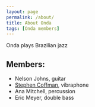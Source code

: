 ```yaml
---
layout: page
permalink: /about/
title: About Onda
tags: [Onda members]
---
```


Onda plays Brazilian jazz

## Members:

* Nelson Johns, guitar
* [Stephen Coffman](http://stephencoffman.wordpress.com/), vibraphone
* Ana Mitchell, percussion
* Eric Meyer, double bass
